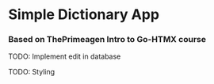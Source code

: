 # Simple Dictionary App 

### Based on ThePrimeagen Intro to Go-HTMX course

TODO: Implement edit in database

TODO: Styling
